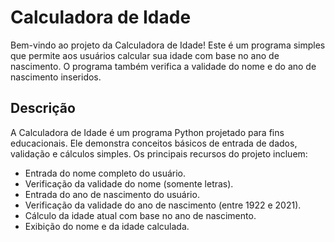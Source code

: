 # Calculadora de Idade

Bem-vindo ao projeto da Calculadora de Idade! Este é um programa simples que permite aos usuários calcular sua idade com base no ano de nascimento. O programa também verifica a validade do nome e do ano de nascimento inseridos.

## Descrição

A Calculadora de Idade é um programa Python projetado para fins educacionais. Ele demonstra conceitos básicos de entrada de dados, validação e cálculos simples. Os principais recursos do projeto incluem:

- Entrada do nome completo do usuário.
- Verificação da validade do nome (somente letras).
- Entrada do ano de nascimento do usuário.
- Verificação da validade do ano de nascimento (entre 1922 e 2021).
- Cálculo da idade atual com base no ano de nascimento.
- Exibição do nome e da idade calculada.